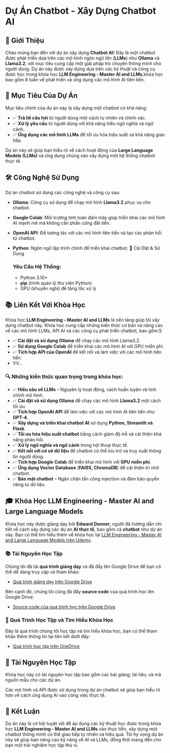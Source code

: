 # Dự Án Chatbot - Xây Dựng Chatbot AI

## 🌟 Giới Thiệu

Chào mừng bạn đến với dự án xây dựng **Chatbot AI**! Đây là một chatbot được phát triển dựa trên các mô hình ngôn ngữ lớn (**LLMs**) như **Ollama** và **Llama3.2**, với mục tiêu cung cấp một giải pháp trò chuyện thông minh cho người dùng. Dự án này được xây dựng dựa trên các kỹ thuật và công cụ được học trong khóa học **LLM Engineering - Master AI and LLMs**,khóa học bao gồm 8 tuần về phát triển và ứng dụng các mô hình AI tiên tiến.

## 🎯 Mục Tiêu Của Dự Án

Mục tiêu chính của dự án này là xây dựng một chatbot có khả năng:
- ✅ **Trả lời câu hỏi** từ người dùng một cách tự nhiên và chính xác.
- ✅ **Xử lý yêu cầu** từ người dùng với khả năng hiểu ngữ nghĩa và ngữ cảnh.
- ✅ **Ứng dụng các mô hình LLMs** để tối ưu hóa hiệu suất và khả năng giao tiếp.

Dự án này sẽ giúp bạn hiểu rõ về cách hoạt động của **Large Language Models (LLMs)** và ứng dụng chúng vào xây dựng một hệ thống chatbot thực tế.

## 🛠️ Công Nghệ Sử Dụng

Dự án chatbot sử dụng các công nghệ và công cụ sau:
- **Ollama**: Công cụ sử dụng để chạy mô hình **Llama3.2** phục vụ cho chatbot.
- **Google Colab**: Môi trường tính toán đám mây giúp triển khai các mô hình AI mạnh mẽ mà không cần phần cứng đắt tiền.
- **OpenAI API**: Để tương tác với các mô hình tiên tiến và tạo các phản hồi từ chatbot.
- **Python**: Ngôn ngữ lập trình chính để triển khai chatbot.
 🚀 Cài Đặt & Sử Dụng

    ### Yêu Cầu Hệ Thống:
    - Python 3.10+  
    - **pip** (trình quản lý thư viện Python)  
    - GPU (khuyến nghị) để tăng tốc xử lý  
    
 
## 📚 Liên Kết Với Khóa Học

Khóa học **LLM Engineering - Master AI and LLMs** là nền tảng giúp tôi xây dựng chatbot này. Khóa học cung cấp những kiến thức cơ bản và nâng cao về các mô hình LLMs, API AI và các công cụ phát triển chatbot, bao gồm:S
- ✅ **Cài đặt và sử dụng Ollama** để chạy các mô hình Llama3.2.
- ✅ **Sử dụng Google Colab** để triển khai các mô hình AI với GPU miễn phí.
- ✅ **Tích hợp API của OpenAI** để kết nối và làm việc với các mô hình tiên tiến.
- VV...
### 🔍 Những kiến thức quan trọng trong khóa học:  
- ✅ **Hiểu sâu về LLMs** – Nguyên lý hoạt động, cách huấn luyện và tinh chỉnh mô hình.  
- ✅ **Cài đặt và sử dụng Ollama** để chạy các mô hình **Llama3.2** một cách tối ưu.  
- ✅ **Tích hợp OpenAI API** để làm việc với các mô hình AI tiên tiến như **GPT-4**.  
- ✅ **Xây dựng và triển khai chatbot AI** sử dụng **Python, Streamlit và Flask**.  
- ✅ **Tối ưu hóa hiệu suất chatbot** bằng cách giảm độ trễ và cải thiện khả năng phản hồi.  
- ✅ **Xử lý ngữ nghĩa và ngữ cảnh** trong hội thoại thực tế.  
- ✅ **Kết nối với cơ sở dữ liệu** để chatbot có thể lưu trữ và truy xuất thông tin người dùng.  
- ✅ **Tích hợp Google Colab** để triển khai mô hình với **GPU miễn phí**.  
- ✅ **Ứng dụng Vector Database** (**FAISS, ChromaDB**) để cải thiện trí nhớ chatbot.  
- ✅ **Bảo mật chatbot** – Ngăn chặn tấn công injection và đảm bảo quyền riêng tư dữ liệu.  

## 🎓 Khóa Học LLM Engineering - Master AI and Large Language Models

Khóa học này được giảng dạy bởi **Edward Donner**, người đã hướng dẫn chi tiết về cách xây dựng các dự án **AI thực tế**, bao gồm cả **chatbot** như dự án này. Bạn có thể tìm hiểu thêm về khóa học tại [LLM Engineering - Master AI and Large Language Models trên Udemy](https://www.udemy.com/course/llm-engineering-master-ai-and-large-language-models/?couponCode=ST22MT240325G3).

### 📚 Tài Nguyên Học Tập

Chúng tôi đã tải **quá trình giảng dạy** và đã đẩy lên Google Drive để bạn có thể dễ dàng truy cập và tham khảo:
- [Quá trình giảng dạy trên Google Drive](https://drive.google.com/drive/folders/1kNusD7upEAoikSDiWyhgB2GGYMjr_CNG?usp=drive_link)

Bên cạnh đó, chúng tôi cũng đã đẩy **source code** của quá trình học lên Google Drive:
- [Source code của quá trình học trên Google Drive](https://drive.google.com/drive/folders/1JkStWbOEbkwA1nYH8MPGntms2sjhDGgU?usp=drive_link)

### 📖 Quá Trình Học Tập và Tìm Hiểu Khóa Học

Đây là quá trình chúng tôi học tập và tìm hiểu khóa học, bạn có thể tham khảo thêm thông tin tại liên kết dưới đây:
- [Quá trình học tập trên OneDrive](https://1drv.ms/o/c/3044222ea3cb8333/Euao2b2b8XZIn4o8Wys-IvQBHXszPWTGnIWrgLcR2ClwNw?e=0th1d8)

## 📖 Tài Nguyên Học Tập

Khóa học này có tài nguyên học tập bao gồm các bài giảng; tài liệu; và mã nguồn mẫu cho các dự án.

Các mô hình và API được sử dụng trong dự án chatbot sẽ giúp bạn hiểu rõ hơn về cách ứng dụng AI vào công việc thực tế.

## 🚀 Kết Luận

Dự án này là cơ hội tuyệt vời để áp dụng các kỹ thuật học được trong khóa học **LLM Engineering - Master AI and LLMs** vào thực tiễn, xây dựng một chatbot thông minh có thể giao tiếp tự nhiên và hiệu quả. Tôi hy vọng dự án này sẽ giúp bạn nâng cao kỹ năng về AI và LLMs, đồng thời mang đến cho bạn một trải nghiệm học tập thú vị.
